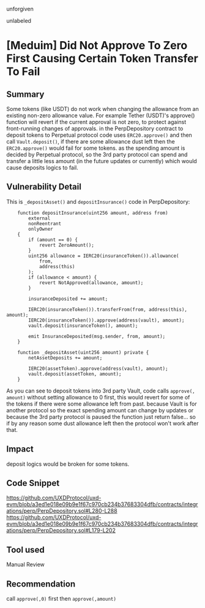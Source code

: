 unforgiven

unlabeled

# [Meduim] Did Not Approve To Zero First Causing Certain Token Transfer To Fail

## Summary
Some tokens (like USDT) do not work when changing the allowance from an existing non-zero allowance value. For example Tether (USDT)'s approve() function will revert if the current approval is not zero, to protect against front-running changes of approvals. in the PerpDepository contract to deposit tokens to Perpetual protocol code uses `ERC20.approve()` and then call `Vault.deposit()`, if there are some allowance dust left then the `ERC20.approve()` would fail for some tokens. as the spending amount is decided by Perpetual protocol, so the 3rd party protocol can spend and transfer a little less amount (in the future updates or currently) which would cause deposits logics to fail.

## Vulnerability Detail
This is `_depositAsset()` and `depositInsurance()` code in PerpDepository:
```
    function depositInsurance(uint256 amount, address from)
        external
        nonReentrant
        onlyOwner
    {
        if (amount == 0) {
            revert ZeroAmount();
        }
        uint256 allowance = IERC20(insuranceToken()).allowance(
            from,
            address(this)
        );
        if (allowance < amount) {
            revert NotApproved(allowance, amount);
        }

        insuranceDeposited += amount;

        IERC20(insuranceToken()).transferFrom(from, address(this), amount);
        IERC20(insuranceToken()).approve(address(vault), amount);
        vault.deposit(insuranceToken(), amount);

        emit InsuranceDeposited(msg.sender, from, amount);
    }
    
    function _depositAsset(uint256 amount) private {
        netAssetDeposits += amount;

        IERC20(assetToken).approve(address(vault), amount);
        vault.deposit(assetToken, amount);
    }    
```
As you can see to deposit tokens into 3rd party Vault, code calls `approve(, amount)` without setting allowance to 0 first, this would revert for some of the tokens if there were some allowance left from past. because Vault is for another protocol so the exact spending amount can change by updates or because the 3rd party protocol is paused the function just return false... so if by any reason some dust allowance left then the protocol won't work after that.

## Impact
deposit logics would be broken for some tokens.

## Code Snippet
https://github.com/UXDProtocol/uxd-evm/blob/a3ed1e018e09b9e1f67c970cb234b37683304dfb/contracts/integrations/perp/PerpDepository.sol#L280-L288
https://github.com/UXDProtocol/uxd-evm/blob/a3ed1e018e09b9e1f67c970cb234b37683304dfb/contracts/integrations/perp/PerpDepository.sol#L179-L202

## Tool used
Manual Review

## Recommendation
call `approve(,0)` first then `approve(,amount)`